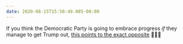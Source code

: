 ```yaml
---
date: 2020-08-15T15:50:49.085-00:00
---
```

If you think the Democratic Party is going to embrace progress _if_ they manage to get Trump out, [this points to the exact opposite](https://twitter.com/ppollingnumbers/status/1294045612808298497?s=21) 🤦🏽‍♂️
